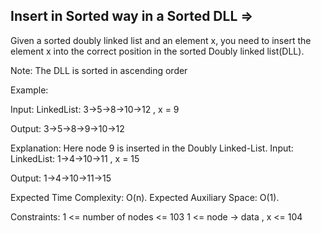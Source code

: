 Insert in Sorted way in a Sorted DLL =>
------------------------------------


Given a sorted doubly linked list and an element x, you need to insert the element x into the correct position in the sorted Doubly linked list(DLL).

Note: The DLL is sorted in ascending order

Example:

Input: LinkedList: 3->5->8->10->12 , x = 9

Output: 3->5->8->9->10->12

Explanation: Here node 9 is inserted in the Doubly Linked-List.
Input: LinkedList: 1->4->10->11 , x = 15

Output: 1->4->10->11->15

Expected Time Complexity: O(n).
Expected Auxiliary Space: O(1).

Constraints:
1 <= number of nodes <= 103
1 <= node -> data , x <= 104

